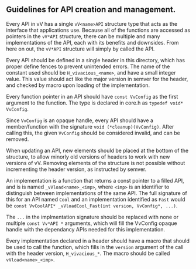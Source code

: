 ## Guidelines for API creation and management.

Every API in vV has a single `vV<name>API` structure type that acts as 
the interface that applications use. Because all of the functions are 
accessed as pointers in the `vV*API` structure, there can be multiple 
and many implementations of the API, each with its benefits and 
downsides. From here on out, the `vV*API` structure will simply by 
called the API.

Every API should be defined in a single header in this directory, which 
has proper define fences to prevent unintended errors. The name of the 
constant used should be `H_vivacious_<name>`, and have a small integer 
value. This value should act like the major version in semver for the 
header, and checked by macro upon loading of the implementation.

Every function pointer in an API should have `const VvConfig` as the 
first argument to the function. The type is declared in core.h as 
`typedef void* VvConfig`.

Since `VvConfig` is an opaque handle, every API should have a 
member/function with the signature `void (*cleanup)(VvConfig)`. After 
calling this, the given `VvConfig` should be considered invalid, and can 
be removed.

When updating an API, new elements should be placed at the bottom of the 
structure, to allow minorly old versions of headers to work with new 
versions of vV. Removing elements of the structure is not possible 
without incrementing the header version, as instructed by semver.

An implementation is a function that returns a const pointer to a filled 
API, and is is named `_vVload<name>_<imp>`, where `<imp>` is an 
identifier to distinguish between implementations of the same API. The 
full signature of this for an API named `Cool` and an implementation 
identified as `Fast` would be
`const VvCoolAPI* _vVloadCool_Fast(int version, VvConfig*, ...)`.

The `...` in the implmentation signature should be replaced with none or 
multiple `const Vv*API *` arguments, which will fill the VvConfig opaque
handle with the dependancy APIs needed for this implementation.

Every implementation declared in a header should have a macro that 
should be used to call the function, which fills in the `version` 
argument of the call with the header version, `H_vivacious_*`. The macro 
should be called `vVload<name>_<imp>`.
